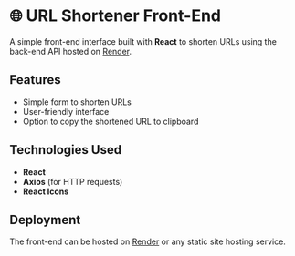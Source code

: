 # 🌐 URL Shortener Front-End

A simple front-end interface built with **React** to shorten URLs using the back-end API hosted on [Render](https://render.com/).

## Features

- Simple form to shorten URLs
- User-friendly interface
- Option to copy the shortened URL to clipboard

## Technologies Used

- **React**
- **Axios** (for HTTP requests)
- **React Icons**

## Deployment

The front-end can be hosted on [Render](https://render.com/) or any static site hosting service.
